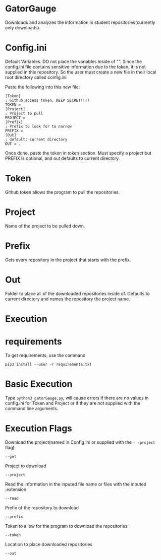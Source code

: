 # GatorGauge

Downloads and analyzes the information in student repositories(currently only downloads).

# Config.ini

Default Variables. DO not place the variables inside of "".
Since the config.ini file contains sensitive information due to the token,
it is not supplied in this repository. So the user must create a new file
in their local root directory called config.ini

Paste the following into this new file:

```
[Token]
; Github access token, KEEP SECRET!!!!
TOKEN =
[Project]
; Project to pull
PROJECT =
[Prefix]
; Prefix to look for to narrow
PREFIX =
[Out]
; default: current directory
OUT = .
```

Once done, paste the token in token section. Must specify a project but PREFIX
is optional, and out defaults to current directory.

# Token

Github token allows the program to pull the repositories.

# Project

Name of the project to be pulled down.

# Prefix

Gets every repository in the project that starts with the prefix.

# Out

Folder to place all of the downloaded repositories inside of. Defaults to
current directory and names the repository the project name.

# Execution

# requirements

To get requirements, use the command

```
pip3 install --user -r requirements.txt
```

# Basic Execution

Type ```python3 gatorGauge.py```, will cause errors if there are no values in
config.ini for Token and Project or if they are not supplied with the command
line arguments.

# Execution Flags

Download the project(named in Config.ini or supplied with the ```- -project``` flag)

```
--get
```

Project to download

```
--project
```
Read the information in the inputed file name or files with the inputed .extension

```
--read
```

Prefix of the repository to download

```
--prefix

```

Token to allow for the program to download the repositories

```
--token
```

Location to place downloaded repositories

```
--out
```

